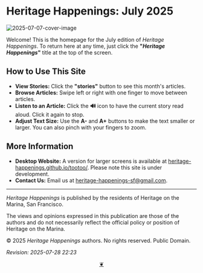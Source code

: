 # Heritage Happenings: July 2025

![2025-07-07-cover-image](https://heritage-happenings.github.io/Blog/2025/07/2025-07-07-cover-image.png)

Welcome! This is the homepage for the July edition of _Heritage Happenings_. To return here at any time, just click the **"_Heritage Happenings_"** title at the top of the screen.

## How to Use This Site

*   **View Stories:** Click the **"stories"** button to see this month's articles.
*   **Browse Articles:** Swipe left or right with one finger to move between articles.
*   **Listen to an Article:** Click the **🔊** icon to have the current story read aloud. Click it again to stop.
*   **Adjust Text Size:** Use the **A-** and **A+** buttons to make the text smaller or larger. You can also pinch with your fingers to zoom.

## More Information

*   **Desktop Website:** A version for larger screens is available at [heritage-happenings.github.io/tootoo/](https://heritage-happenings.github.io/tootoo/). Please note this site is under development.
*   **Contact Us:** Email us at [heritage-happenings-sf@gmail.com](mailto:heritage-happenings-sf@gmail.com).

***

_Heritage Happenings_ is published by the residents of Heritage on the Marina, San Francisco.

The views and opinions expressed in this publication are those of the authors and do not necessarily reflect the official policy or position of Heritage on the Marina.

&copy; 2025 _Heritage Happenings_ authors. No rights reserved. Public Domain.

_Revision: 2025-07-28 22:23_

<center title="Scroll to top"><a class="a-dingbat" href="javascript:window.scrollTo(0,0);"> ❦ </a></center>
